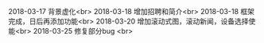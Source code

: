 2018-03-17    背景虚化\<br>
2018-03-18    增加招聘和简介\<br>
2018-03-18    框架完成，日后再添加功能\<br>
2018-03-20    增加滚动式图，滚动新闻，设备选择使能\<br>
2018-03-25    修复部分bug    \<br>
